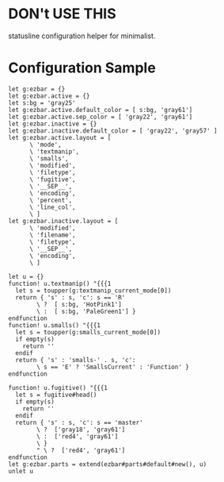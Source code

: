 # DON't USE THIS
statusline configuration helper for minimalist.

# Configuration Sample

    let g:ezbar = {}
    let g:ezbar.active = {}                      
    let s:bg = 'gray25'
    let g:ezbar.active.default_color = [ s:bg, 'gray61']
    let g:ezbar.active.sep_color = [ 'gray22', 'gray61']
    let g:ezbar.inactive = {}
    let g:ezbar.inactive.default_color = [ 'gray22', 'gray57' ]
    let g:ezbar.active.layout = [
          \ 'mode',
          \ 'textmanip',
          \ 'smalls',
          \ 'modified',
          \ 'filetype',
          \ 'fugitive',
          \ '__SEP__',
          \ 'encoding',
          \ 'percent',
          \ 'line_col',
          \ ]
    let g:ezbar.inactive.layout = [
          \ 'modified',
          \ 'filename',
          \ 'filetype',
          \ '__SEP__',
          \ 'encoding',
          \ ]

    let u = {}
    function! u.textmanip() "{{{1
      let s = toupper(g:textmanip_current_mode[0])
      return { 's' : s, 'c': s == 'R'
            \ ?  [ s:bg, 'HotPink1']
            \ :  [ s:bg, 'PaleGreen1'] }
    endfunction
    function! u.smalls() "{{{1
      let s = toupper(g:smalls_current_mode[0])
      if empty(s)
        return ''
      endif
      return { 's' : 'smalls-' . s, 'c':
            \ s == 'E' ? 'SmallsCurrent' : 'Function' }
    endfunction

    function! u.fugitive() "{{{1
      let s = fugitive#head()
      if empty(s)
        return ''
      endif
      return { 's' : s, 'c': s == 'master'
            \ ?  ['gray18', 'gray61']
            \ :  ['red4', 'gray61']
            \ }
            " \ ?  ['red4', 'gray61']
    endfunction
    let g:ezbar.parts = extend(ezbar#parts#default#new(), u)
    unlet u

